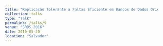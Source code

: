 ```yaml
---
title: "Replicação Tolerante a Faltas Eficiente em Bancos de Dados Orientados a Grafos"
collection: talks
type: "Talk"
permalink: /talks/9
venue: "SRDS 2016"
date: 2016-05-30
location: "Salvador"
---
```

